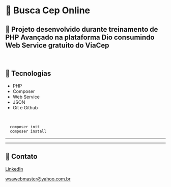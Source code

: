 # 📂 Busca Cep Online

## 📃 Projeto desenvolvido durante treinamento de PHP Avançado na plataforma Dio consumindo Web Service gratuito do ViaCep

<br />

## 🚀 Tecnologias

- PHP
- Composer
- Web Service
- JSON
- Git e Github

<br />



      composer init
      composer install

---
---
## 📧 Contato
[LinkedIn](https://www.linkedin.com/in/wsawebmaster/)

wsawebmaster@yahoo.com.br
